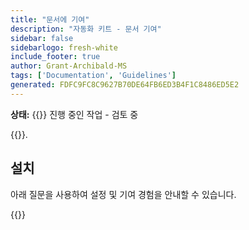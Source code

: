 ```yaml
---
title: "문서에 기여"
description: "자동화 키트 - 문서 기여"
sidebar: false
sidebarlogo: fresh-white
include_footer: true
author: Grant-Archibald-MS
tags: ['Documentation', 'Guidelines']
generated: FDFC9FC8C9627B70DE64FB6ED3B4F1C8486ED5E2
---
```


**상태:** {{<externalImage src="https://github.githubassets.com/images/icons/emoji/unicode/1f6a7.png" size="16x16" text="Construction Icon">}} 진행 중인 작업 - 검토 중

{{<product-name>}}.

## 설치

아래 질문을 사용하여 설정 및 기여 경험을 안내할 수 있습니다.

{{<questions name="/content/ko/contribution/documentation.json" completed="설정 질문을 완료해 주셔서 감사합니다." showNavigationButtons="false" locale="ko">}}
